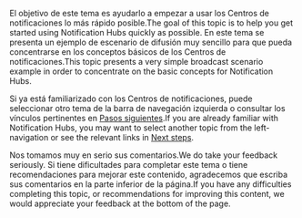 
<span data-ttu-id="89951-101">El objetivo de este tema es ayudarlo a empezar a usar los Centros de notificaciones lo más rápido posible.</span><span class="sxs-lookup"><span data-stu-id="89951-101">The goal of this topic is to help you get started using Notification Hubs quickly as possible.</span></span> <span data-ttu-id="89951-102">En este tema se presenta un ejemplo de escenario de difusión muy sencillo para que pueda concentrarse en los conceptos básicos de los Centros de notificaciones.</span><span class="sxs-lookup"><span data-stu-id="89951-102">This topic presents a very simple broadcast scenario example in order to concentrate on the basic concepts for Notification Hubs.</span></span>

<span data-ttu-id="89951-103">Si ya está familiarizado con los Centros de notificaciones, puede seleccionar otro tema de la barra de navegación izquierda o consultar los vínculos pertinentes en [Pasos siguientes](#next-steps).</span><span class="sxs-lookup"><span data-stu-id="89951-103">If you are already familiar with Notification Hubs, you may want to select another topic from the left-navigation or see the relevant links in [Next steps](#next-steps).</span></span>

<span data-ttu-id="89951-104">Nos tomamos muy en serio sus comentarios.</span><span class="sxs-lookup"><span data-stu-id="89951-104">We do take your feedback seriously.</span></span> <span data-ttu-id="89951-105">Si tiene dificultades para completar este tema o tiene recomendaciones para mejorar este contenido, agradecemos que escriba sus comentarios en la parte inferior de la página.</span><span class="sxs-lookup"><span data-stu-id="89951-105">If you have any difficulties completing this topic, or recommendations for improving this content, we would appreciate your feedback at the bottom of the page.</span></span>

